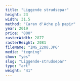 ```yaml
---
title: "Liggende strudsepar"
height: 23
width: 31.5
method: "Caran d'Ache på papir"
year: 2019
price: "800"
rasterWidth: 2877
rasterHeight: 2081
fileName: "IMG_2208.JPG"
medie: "tegning"
show: "yes"
slug: "Liggende-strudsepar"
type: "art"
weight: "41"
---
```

